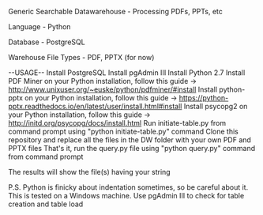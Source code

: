 Generic Searchable Datawarehouse - Processing PDFs, PPTs, etc

Language - Python

Database - PostgreSQL

Warehouse File Types - PDF, PPTX (for now)

--USAGE--
Install PostgreSQL
Install pgAdmin III
Install Python 2.7
Install PDF Miner on your Python installation, follow this guide -> http://www.unixuser.org/~euske/python/pdfminer/#install
Install python-pptx on your Python installation, follow this guide -> https://python-pptx.readthedocs.io/en/latest/user/install.html#install
Install psycopg2 on your Python installation, follow this guide -> http://initd.org/psycopg/docs/install.html
Run initiate-table.py from command prompt using "python initiate-table.py" command
Clone this repository and replace all the files in the DW folder with your own PDF and PPTX files
That's it, run the query.py file using "python query.py" command from command prompt

The results will show the file(s) having your string

P.S. Python is finicky about indentation sometimes, so be careful about it. This is tested on a Windows machine. Use pgAdmin III to check for table creation and table load